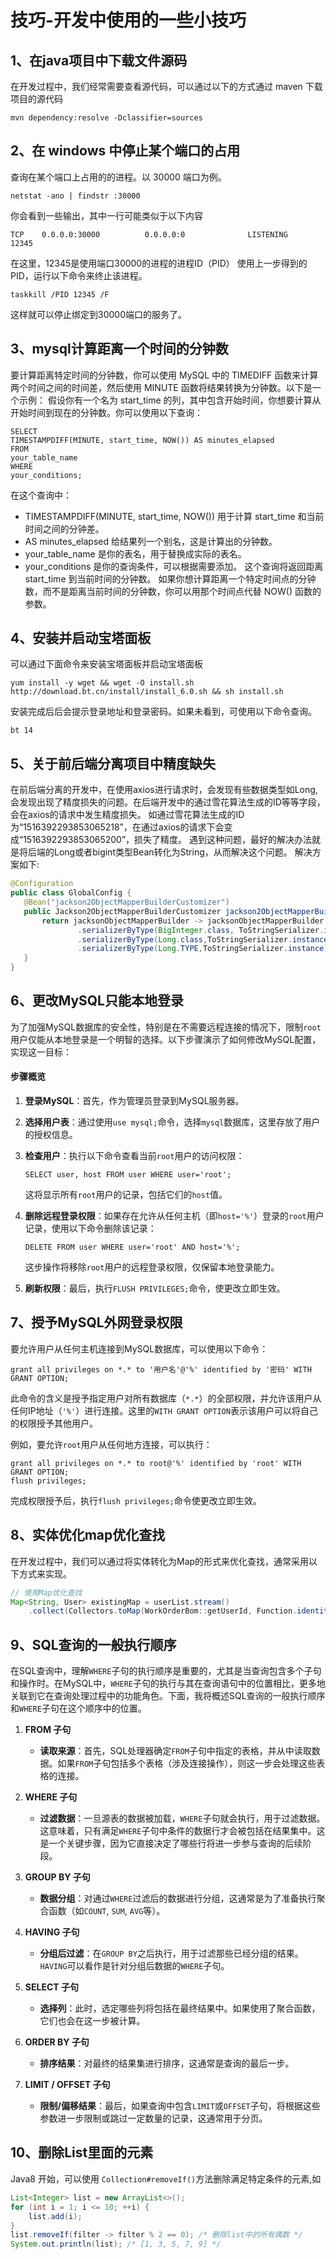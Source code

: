 # 技巧-开发中使用的一些小技巧

## 1、在java项目中下载文件源码

在开发过程中，我们经常需要查看源代码，可以通过以下的方式通过 maven 下载项目的源代码

```shell
mvn dependency:resolve -Dclassifier=sources
```
##  2、在 windows 中停止某个端口的占用
查询在某个端口上占用的的进程。以 30000 端口为例。
```shell
netstat -ano | findstr :30000
```

你会看到一些输出，其中一行可能类似于以下内容
```shell
TCP    0.0.0.0:30000          0.0.0.0:0              LISTENING       12345
```

在这里，12345是使用端口30000的进程的进程ID（PID）
使用上一步得到的PID，运行以下命令来终止该进程。
```shell
taskkill /PID 12345 /F
```

这样就可以停止绑定到30000端口的服务了。
##  3、mysql计算距离一个时间的分钟数
要计算距离特定时间的分钟数，你可以使用 MySQL 中的 TIMEDIFF 函数来计算两个时间之间的时间差，然后使用 MINUTE 函数将结果转换为分钟数。以下是一个示例：
假设你有一个名为 start_time 的列，其中包含开始时间，你想要计算从开始时间到现在的分钟数。你可以使用以下查询：
```
SELECT
TIMESTAMPDIFF(MINUTE, start_time, NOW()) AS minutes_elapsed
FROM
your_table_name
WHERE
your_conditions;
```
在这个查询中：
- TIMESTAMPDIFF(MINUTE, start_time, NOW()) 用于计算 start_time 和当前时间之间的分钟差。
- AS minutes_elapsed 给结果列一个别名，这是计算出的分钟数。
- your_table_name 是你的表名，用于替换成实际的表名。
- your_conditions 是你的查询条件，可以根据需要添加。
这个查询将返回距离 start_time 到当前时间的分钟数。
如果你想计算距离一个特定时间点的分钟数，而不是距离当前时间的分钟数，你可以用那个时间点代替 NOW() 函数的参数。
##  4、安装并启动宝塔面板
可以通过下面命令来安装宝塔面板并启动宝塔面板
```shell
yum install -y wget && wget -O install.sh http://download.bt.cn/install/install_6.0.sh && sh install.sh

```
安装完成后后会提示登录地址和登录密码。如果未看到，可使用以下命令查询。
```shell
bt 14
```

## 5、关于前后端分离项目中精度缺失

在前后端分离的开发中，在使用axios进行请求时，会发现有些数据类型如Long,会发现出现了精度损失的问题。在后端开发中的通过雪花算法生成的ID等等字段，会在axios的请求中发生精度损失。
如通过雪花算法生成的ID为“1516392293853065218”，在通过axios的请求下会变成“1516392293853065200”，损失了精度。
遇到这种问题，最好的解决办法就是将后端的Long或者bigint类型Bean转化为String，从而解决这个问题。
解决方案如下:

 ```java
@Configuration
public class GlobalConfig {
    @Bean("jackson2ObjectMapperBuilderCustomizer")
    public Jackson2ObjectMapperBuilderCustomizer jackson2ObjectMapperBuilderCustomizer(){
        return jacksonObjectMapperBuilder -> jacksonObjectMapperBuilder
                .serializerByType(BigInteger.class, ToStringSerializer.instance)
                .serializerByType(Long.class,ToStringSerializer.instance)
                .serializerByType(Long.TYPE,ToStringSerializer.instance);
    }
}
 ```

## 6、更改MySQL只能本地登录

为了加强MySQL数据库的安全性，特别是在不需要远程连接的情况下，限制`root`用户仅能从本地登录是一个明智的选择。以下步骤演示了如何修改MySQL配置，实现这一目标：

#### 步骤概览

1. **登录MySQL**：首先，作为管理员登录到MySQL服务器。

2. **选择用户表**：通过使用`use mysql;`命令，选择`mysql`数据库，这里存放了用户的授权信息。

3. **检查用户**：执行以下命令查看当前`root`用户的访问权限：
   ```shell
   SELECT user, host FROM user WHERE user='root';
   ```
   这将显示所有`root`用户的记录，包括它们的`host`值。

4. **删除远程登录权限**：如果存在允许从任何主机（即`host='%'`）登录的`root`用户记录，使用以下命令删除该记录：
   ```shell
   DELETE FROM user WHERE user='root' AND host='%';
   ```
   这步操作将移除`root`用户的远程登录权限，仅保留本地登录能力。

5. **刷新权限**：最后，执行`FLUSH PRIVILEGES;`命令，使更改立即生效。








## 7、授予MySQL外网登录权限

要允许用户从任何主机连接到MySQL数据库，可以使用以下命令：

```shell
grant all privileges on *.* to '用户名'@'%' identified by '密码' WITH GRANT OPTION;
```

此命令的含义是授予指定用户对所有数据库（`*.*`）的全部权限，并允许该用户从任何IP地址（`'%'`）进行连接。这里的`WITH GRANT OPTION`表示该用户可以将自己的权限授予其他用户。

例如，要允许`root`用户从任何地方连接，可以执行：

```shell
grant all privileges on *.* to root@'%' identified by 'root' WITH GRANT OPTION;
flush privileges;
```

完成权限授予后，执行`flush privileges;`命令使更改立即生效。


## 8、实体优化map优化查找

在开发过程中，我们可以通过将实体转化为Map的形式来优化查找，通常采用以下方式来实现。

```java
// 使用Map优化查找
Map<String, User> existingMap = userList.stream()
    .collect(Collectors.toMap(WorkOrderBom::getUserId, Function.identity()));
```

## 9、SQL查询的一般执行顺序

在SQL查询中，理解`WHERE`子句的执行顺序是重要的，尤其是当查询包含多个子句和操作时。在MySQL中，`WHERE`子句的执行与其在查询语句中的位置相比，更多地关联到它在查询处理过程中的功能角色。下面，我将概述SQL查询的一般执行顺序和`WHERE`子句在这个顺序中的位置。

1. **FROM 子句**
   - **读取来源**：首先，SQL处理器确定`FROM`子句中指定的表格，并从中读取数据。如果`FROM`子句包括多个表格（涉及连接操作），则这一步会处理这些表格的连接。

2. **WHERE 子句**
   - **过滤数据**：一旦源表的数据被加载，`WHERE`子句就会执行，用于过滤数据。这意味着，只有满足`WHERE`子句中条件的数据行才会被包括在结果集中。这是一个关键步骤，因为它直接决定了哪些行将进一步参与查询的后续阶段。

3. **GROUP BY 子句**
   - **数据分组**：对通过`WHERE`过滤后的数据进行分组，这通常是为了准备执行聚合函数（如`COUNT`, `SUM`, `AVG`等）。

4. **HAVING 子句**
   - **分组后过滤**：在`GROUP BY`之后执行，用于过滤那些已经分组的结果。`HAVING`可以看作是针对分组后数据的`WHERE`子句。

5. **SELECT 子句**
   - **选择列**：此时，选定哪些列将包括在最终结果中。如果使用了聚合函数，它们也会在这一步被计算。

6. **ORDER BY 子句**
   - **排序结果**：对最终的结果集进行排序，这通常是查询的最后一步。

7. **LIMIT / OFFSET 子句**
   - **限制/偏移结果**：最后，如果查询中包含`LIMIT`或`OFFSET`子句，将根据这些参数进一步限制或跳过一定数量的记录，这通常用于分页。

## 10、删除List里面的元素

Java8 开始，可以使用 `Collection#removeIf()`方法删除满足特定条件的元素,如

```java
List<Integer> list = new ArrayList<>();
for (int i = 1; i <= 10; ++i) {
    list.add(i);
}
list.removeIf(filter -> filter % 2 == 0); /* 删除list中的所有偶数 */
System.out.println(list); /* [1, 3, 5, 7, 9] */
```

